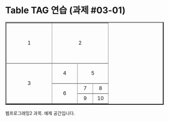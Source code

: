 <html>
  <head>
    <title>Table TAG 연습</title>
    <h1>Table TAG 연습 (과제 #03-01)</h1>
  </head>
  <body>
    <section>
      <article>
        <table border="3" width="256">
          <tr height="128">
            <td colspan="4" rowspan="4" align="center" width="128">1</td>
            <td colspan="4" rowspan="4" align="center" width="128">2</td>
          </tr>
          <tr/> <tr/> <tr/>
          <tr>
            <td colspan="4" rowspan="4" align="center" width="128" height="128">3</td>
            <td colspan="2" rowspan="2" align="center" width="64" height="64">4</td>
            <td colspan="2" rowspan="2" align="center" width="64" height="64">5</td>
          </tr>
          <tr/>
          <tr>
            <td colspan="2" rowspan="2" align="center" width="64" height="64">6</td>
            <td align="center" width="32" height="32">7</td>
            <td align="center" width="32" height="32">8</td>
          </tr>
          <tr>
            <td align="center" width="32" height="32">9</td>
            <td align="center" width="32" height="32">10</td>
          </tr>
        </table>
      </article>
      <footer>
       웹프로그래밍2 과목. 예제 공간입니다.
      </footer>
    </section>
  </body>
</html>

